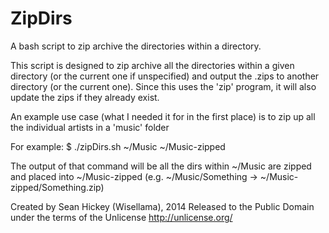 ZipDirs
=======

A bash script to zip archive the directories within a directory.

This script is designed to zip archive all the directories within a
given directory (or the current one if unspecified) and output the
.zips to another directory (or the current one).  Since this uses the
'zip' program, it will also update the zips if they already exist.

An example use case (what I needed it for in the first place) is to
zip up all the individual artists in a 'music' folder

For example:
$ ./zipDirs.sh ~/Music ~/Music-zipped

The output of that command will be all the dirs within ~/Music are
zipped and placed into ~/Music-zipped
(e.g. ~/Music/Something -> ~/Music-zipped/Something.zip)

Created by Sean Hickey (Wisellama), 2014
Released to the Public Domain under the terms of the Unlicense
http://unlicense.org/
